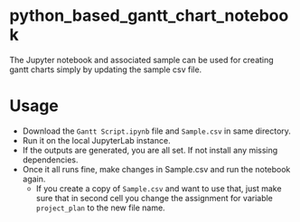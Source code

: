 # python_based_gantt_chart_notebook
The Jupyter notebook and associated sample can be used for creating gantt charts simply by updating the sample csv file.

# Usage

* Download the `Gantt Script.ipynb` file and `Sample.csv` in same directory.
* Run it on the local JupyterLab instance.
* If the outputs are generated, you are all set. If not install any missing dependencies.
* Once it all runs fine, make changes in Sample.csv and run the notebook again.
  * If you create a copy of `Sample.csv` and want to use that, just make sure that in second cell you change the assignment for variable `project_plan` to the new file name.

